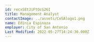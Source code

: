 ```yaml
---
id: recxSEtJiFtOcG26I
title: Management Analyst
contactImage: ../assets/CoSAlogo1.png
name: Edinia Espinoza
employer: City of San Antonio
Last Modified: 2022-05-27T14:24:36.000Z
---
```

